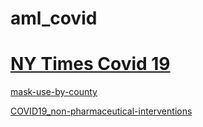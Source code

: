 # aml_covid

# [NY Times Covid 19](https://github.com/nytimes/covid-19-data) 
[mask-use-by-county](https://github.com/nytimes/covid-19-data/blob/master/mask-use/mask-use-by-county.csv)

[COVID19_non-pharmaceutical-interventions](https://github.com/amel-github/covid19-interventionmeasures/blob/master/COVID19_non-pharmaceutical-interventions_version2_utf8.csv)
